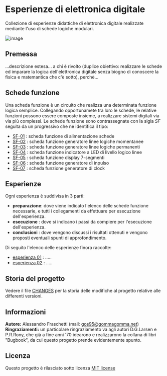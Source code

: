 # Esperienze di elettronica digitale
Collezione di esperienze didattiche di elettronica digitale realizzate mediante l'uso di schede logiche modulari.

![image](images/overview.jpg)


## Premessa
...descrizione estesa... a chi è rivolto (duplice obiettivo: realizzare le schede ed imparare la logica dell'elettronica digitale senza biogno di conoscere la fisica e matemantica che c'è sotto), perchè...


## Schede funzione
Una scheda funzione è un circuito che realizza una determinata funzione logica semplice.
Collegando opportunamete tra loro le schede, le relative funzioni possono essere composte insieme, a realizzare sistemi digitali via via più complessi.
Le schede funzione sono contrassegnate con la sigla *SF* seguita da un progressivo che ne identifica il tipo:
- [SF-01](schede/sf-01/) : scheda funzione di alimentazione schede
- [SF-02](schede/sf-02/) : scheda funzione generatore linee logiche momentanee
- [SF-03](schede/sf-03/) : scheda funzione generatore linee logiche permanenti
- [SF-04](schede/sf-04/) : scheda funzione indicatore a LED di livello logico linee
- [SF-05](schede/sf-05/) : scheda funzione display 7-segmenti
- [SF-06](schede/sf-06/) : scheda funzione generatore di inpulso
- [SF-07](schede/sf-07/) : scheda funzione generatore di clock


## Esperienze
Ogni esperienza è suddivisa in 3 parti:
- **preparazione**: dove viene indicato l'elenco delle schede funzione necessarie, e tutti i collegamenti da effettuare per esecuzione dell'esperienza.
- **esecuzione** : dove si indicano i passi da compiere per l'esecuzione dell'esperienza.
- **conclusioni** : dove vengono discussi i risultati ottenuti e vengono proposti eventuali spunti di approfondimento.

Di seguito l'elenco delle esperienze finora raccolte:
- [esperienza 01](esperienze/esperienza-01.md) : .....
- [esperienza 02](esperienze/esperienza-02.md) : .....


## Storia del progetto
Vedere il file [CHANGES](CHANGES.md) per la storia delle modifiche al progetto relative alle differenti versioni.


## Informazioni
**Autore:** Alessandro Fraschetti (mail: [gos95@gommagomma.net](mailto:gos95@gommagomma.net))
**Ringraziamenti:** un particolare ringraziamento va agli autori D.G.Larsen e P.R.Rony, che già a fine anni '70 idearono e realizzarono la collana di libri "Bugbook", da cui questo progetto prende evidentemente spunto.


## Licenza
Questo progetto è rilasciato sotto licenza [MIT license](LICENSE)